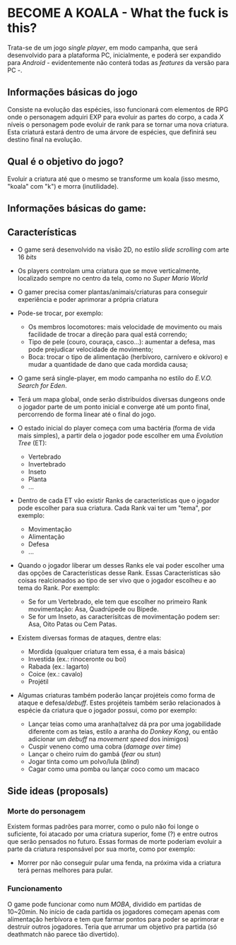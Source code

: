 # BECOME A KOALA  - What the fuck is this? #
Trata-se de um jogo _single player_, em modo campanha, que será desenvolvido para a plataforma PC, inicialmente, e poderá ser expandido para _Android_ - evidentemente não conterá todas as _features_ da versão para PC -.

## Informações básicas do jogo ##

Consiste na evolução das espécies, isso funcionará com elementos de RPG onde o personagem adquiri EXP para evoluir as partes do corpo, a cada _X_ níveis o personagem pode evoluir de rank para se tornar uma nova criatura. Esta criaturá estará dentro de uma árvore de espécies, que definirá seu destino final na evolução.

## Qual é o objetivo do jogo? ##

Evoluir a criatura até que o mesmo se transforme um koala (isso mesmo, "koala" com "k") e morra (inutilidade).

## Informações básicas do game: ##

## Características ##
 * O game será desenvolvido na visão 2D, no estilo _slide scrolling_ com arte 16 _bits_
 * Os players controlam uma criatura que se move verticalmente, localizado sempre no centro da tela, como no _Super Mario World_
 * O gamer precisa comer plantas/animais/criaturas para conseguir experiência e poder aprimorar a própria criatura
 * Pode-se trocar, por exemplo:
   - Os membros locomotores: mais velocidade de movimento ou mais facilidade de trocar a direção para qual está correndo;
   - Tipo de pele (couro, couraça, casco...): aumentar a defesa, mas pode prejudicar velocidade de movimento; 
   - Boca: trocar o tipo de alimentação (herbívoro, carnívero e okívoro) e mudar a quantidade de dano que cada mordida causa;
 * O game será single-player, em modo campanha no estilo do _E.V.O. Search for Eden_. 
 * Terá um mapa global, onde serão distribuídos diversas dungeons onde o jogador parte de um ponto inicial e converge até um ponto final, percorrendo de forma linear até o final do jogo.
 * O estado inicial do player começa com uma bactéria (forma de vida mais simples), a partir dela o jogador pode escolher em uma _Evolution Tree_ (ET):
   - Vertebrado
   - Invertebrado
   - Inseto
   - Planta
   - ...

 * Dentro de cada ET vão existir Ranks de características que o jogador pode escolher para sua criatura. Cada Rank vai ter um "tema", por exemplo:
   - Movimentação 
   - Alimentação
   - Defesa
   - ...

 * Quando o jogador liberar um desses Ranks ele vai poder escolher uma das opções de Características desse Rank. Essas Características são coisas realcionados ao tipo de ser vivo que o jogador escolheu e ao tema do Rank. Por exemplo:
   - Se for um Vertebrado, ele tem que escolher no primeiro Rank movimentação: Asa, Quadrúpede ou Bípede.
   - Se for um Inseto, as caracterísitcas de movimentação podem ser: Asa, Oito Patas ou Cem Patas.

* Existem diversas formas de ataques, dentre elas:
  - Mordida (qualquer criatura tem essa, é a mais básica)
  - Investida (ex.: rinoceronte ou boi)
  - Rabada (ex.: lagarto)
  - Coice (ex.: cavalo)
  - Projétil

* Algumas criaturas também poderão lançar projéteis como forma de ataque e defesa/_debuff_. Estes projéteis também serão relacionados à espécie da criatura que o jogador possui, como por exemplo:
  - Lançar teias como uma aranha(talvez dá pra por uma jogabilidade diferente com as teias, estilo a aranha do _Donkey Kong_, ou então adicionar um _debuff_ na _movement speed_ dos inimigos)
  - Cuspir veneno como uma cobra (_damage over time_)
  - Lançar o cheiro ruim do gambá (_fear_ ou _stun_)
  - Jogar tinta como um polvo/lula (_blind_)
  - Cagar como uma pomba ou lançar coco como um macaco

## Side ideas (proposals) ##

### Morte do personagem ###
Existem formas padrões para morrer, como o pulo não foi longe o suficiente, foi atacado por uma criatura superior, fome (?) e entre outros que serão pensados no futuro. Essas formas de morte poderiam evoluir a parte da criatura responsável por sua morte, como por exemplo:
  - Morrer por não conseguir pular uma fenda, na próxima vida a criatura terá pernas melhores para pular.

 
### Funcionamento ###

O game pode funcionar como num _MOBA_, dividido em partidas de 10~20min. No início de cada partida os jogadores começam apenas com alimentação herbívora e tem que farmar pontos para poder se aprimorar e destruir outros jogadores. Teria que arrumar um objetivo pra partida (só deathmatch não parece tão divertido).
